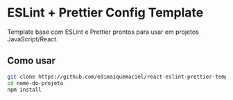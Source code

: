 # ESLint + Prettier Config Template

Template base com ESLint e Prettier prontos para usar em projetos JavaScript/React.

## Como usar

```bash
git clone https://github.com/edimaiquemaciel/react-eslint-prettier-template.git
cd nome-do-projeto
npm install
